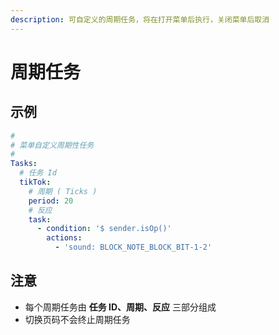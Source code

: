 ```yaml
---
description: 可自定义的周期任务，将在打开菜单后执行，关闭菜单后取消
---
```


# 周期任务

## 示例

```yaml
#
# 菜单自定义周期性任务
#
Tasks:
  # 任务 Id
  tikTok:
    # 周期 ( Ticks )
    period: 20
    # 反应
    task:
      - condition: '$ sender.isOp()'
        actions:
          - 'sound: BLOCK_NOTE_BLOCK_BIT-1-2'
```

## 注意

* 每个周期任务由 **任务 ID、周期、反应** 三部分组成
* 切换页码不会终止周期任务

